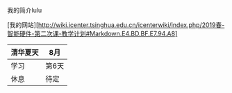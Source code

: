 我的简介lulu

[我的网站][http://wiki.icenter.tsinghua.edu.cn/icenterwiki/index.php/2019春-智能硬件-第二次课-教学计划#Markdown.E4.BD.BF.E7.94.A8]

| 清华夏天      | 8月 |
| ----------- | ----------- |
| 学习      | 第6天    |
| 休息   | 待定      |

